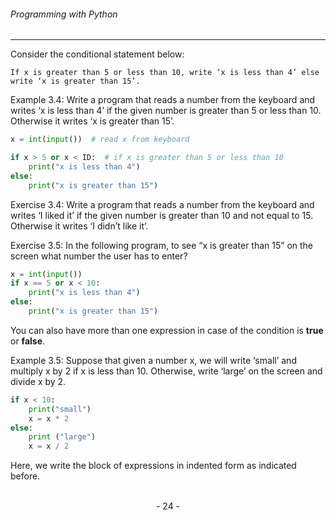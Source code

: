 ###### Programming with Python
---

Consider the conditional statement below:


    If x is greater than 5 or less than 10, write ‘x is less than 4’ else write ‘x is greater than 15’.


Example 3.4: Write a program that reads a number from the keyboard and writes ‘x is less than 4’ if the given number is greater than 5 or less than 10. Otherwise it writes ‘x is greater than 15’.

```python
x = int(input())  # read x from keyboard

if x > 5 or x < ID:  # if x is greater than 5 or less than 10
    print("x is less than 4")
else:
    print("x is greater than 15")
```

Exercise 3.4: Write a program that reads a number from the keyboard and writes
‘I liked it’ if the given number is greater than 10 and not equal to 15. Otherwise it writes ‘I didn’t like it’.

Exercise 3.5: In the following program, to see “x is greater than 15” on the screen
what number the user has to enter?

```python
x = int(input())
if x == 5 or x < 10:
    print("x is less than 4")
else:
    print("x is greater than 15")
```

You can also have more than one expression in case of the condition is **true** or
**false**.

Example 3.5: Suppose that given a number x, we will write ‘small’ and multiply
x by 2 if x is less than 10. Otherwise, write ‘large’ on the screen and divide x by
2.


```python
if x < 10:
    print("small")
    x = x * 2
else:
    print ("large")
    x = x / 2
```

Here, we write the block of expressions in indented form as indicated before.

<br>

<center> - 24 - </center>

